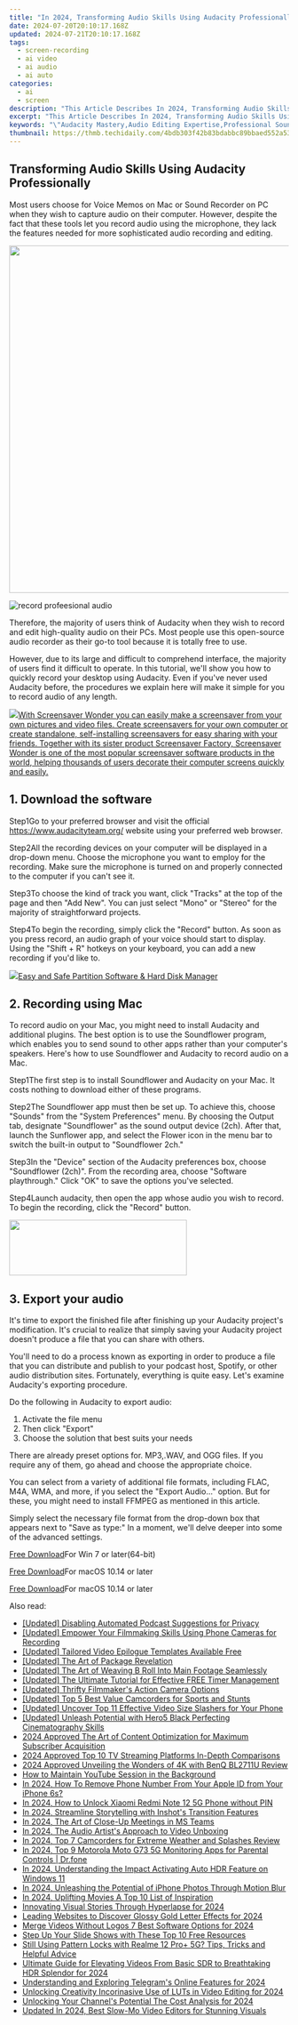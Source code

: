 ```yaml
---
title: "In 2024, Transforming Audio Skills Using Audacity Professionally"
date: 2024-07-20T20:10:17.168Z
updated: 2024-07-21T20:10:17.168Z
tags: 
  - screen-recording
  - ai video
  - ai audio
  - ai auto
categories: 
  - ai
  - screen
description: "This Article Describes In 2024, Transforming Audio Skills Using Audacity Professionally"
excerpt: "This Article Describes In 2024, Transforming Audio Skills Using Audacity Professionally"
keywords: "\"Audacity Mastery,Audio Editing Expertise,Professional Sound Design,Advanced Audio Techniques,High-Quality Audio Pro,Skilled Audacity Use,Industry Audio Professionals\""
thumbnail: https://thmb.techidaily.com/4bdb303f42b83bdabbc89bbaed552a530d980933768bd910a7c15106cfbf73fe.png
---
```


## Transforming Audio Skills Using Audacity Professionally

Most users choose for Voice Memos on Mac or Sound Recorder on PC when they wish to capture audio on their computer. However, despite the fact that these tools let you record audio using the microphone, they lack the features needed for more sophisticated audio recording and editing.

<!-- affiliate ads begin -->
<a href="https://electronicx.pxf.io/c/5597632/1872496/14483" target="_top" id="1872496"><img src="//a.impactradius-go.com/display-ad/14483-1872496" border="0" alt="" width="750" height="625"/></a><img height="0" width="0" src="https://imp.pxf.io/i/5597632/1872496/14483" style="position:absolute;visibility:hidden;" border="0" />
<!-- affiliate ads end -->
![record profeesional audio](https://images.wondershare.com/filmora/article-images/Audacity-add-audio.jpg)

Therefore, the majority of users think of Audacity when they wish to record and edit high-quality audio on their PCs. Most people use this open-source audio recorder as their go-to tool because it is totally free to use.

However, due to its large and difficult to comprehend interface, the majority of users find it difficult to operate. In this tutorial, we'll show you how to quickly record your desktop using Audacity. Even if you've never used Audacity before, the procedures we explain here will make it simple for you to record audio of any length.

<!-- affiliate ads begin -->
<a href="https://secure.2checkout.com/order/checkout.php?PRODS=195080&QTY=1&AFFILIATE=108875&CART=1"><img src="https://www.blumentals.net/scrwonder/images/screensaver-software.png" border="0">With Screensaver Wonder you can easily make a screensaver from your own pictures and video files. Create screensavers for your own computer or create standalone, self-installing screensavers for easy sharing with your friends. Together with its sister product Screensaver Factory, Screensaver Wonder is one of the most popular screensaver software products in the world, helping thousands of users decorate their computer screens quickly and easily.</a>
<!-- affiliate ads end -->
## 1\. Download the software

Step1Go to your preferred browser and visit the official <https://www.audacityteam.org/> website using your preferred web browser.

Step2All the recording devices on your computer will be displayed in a drop-down menu. Choose the microphone you want to employ for the recording. Make sure the microphone is turned on and properly connected to the computer if you can't see it.

Step3To choose the kind of track you want, click "Tracks" at the top of the page and then "Add New". You can just select "Mono" or "Stereo" for the majority of straightforward projects.

Step4To begin the recording, simply click the "Record" button. As soon as you press record, an audio graph of your voice should start to display. Using the "Shift + R" hotkeys on your keyboard, you can add a new recording if you'd like to.

<!-- affiliate ads begin -->
<a href="https://secure.2checkout.com/order/checkout.php?PRODS=22741618&QTY=1&AFFILIATE=108875&CART=1"><img src="https://www.diskpart.com/resource/images/index/dp-index-img-banner-people@2x.png" border="0">Easy and Safe Partition Software & Hard Disk Manager</a>
<!-- affiliate ads end -->
## 2\. Recording using Mac

To record audio on your Mac, you might need to install Audacity and additional plugins. The best option is to use the Soundflower program, which enables you to send sound to other apps rather than your computer's speakers. Here's how to use Soundflower and Audacity to record audio on a Mac.

Step1The first step is to install Soundflower and Audacity on your Mac. It costs nothing to download either of these programs.

Step2The Soundflower app must then be set up. To achieve this, choose "Sounds" from the "System Preferences" menu. By choosing the Output tab, designate "Soundflower" as the sound output device (2ch). After that, launch the Sunflower app, and select the Flower icon in the menu bar to switch the built-in output to "Soundflower 2ch."

Step3In the "Device" section of the Audacity preferences box, choose "Soundflower (2ch)". From the recording area, choose "Software playthrough." Click "OK" to save the options you've selected.

Step4Launch audacity, then open the app whose audio you wish to record. To begin the recording, click the "Record" button.

<!-- affiliate ads begin -->
<a href="https://proteahair.pxf.io/c/5597632/1983634/23621" target="_top" id="1983634"><img src="//a.impactradius-go.com/display-ad/23621-1983634" border="0" alt="" width="320" height="100"/></a><img height="0" width="0" src="https://imp.pxf.io/i/5597632/1983634/23621" style="position:absolute;visibility:hidden;" border="0" />
<!-- affiliate ads end -->
## 3\. Export your audio

It's time to export the finished file after finishing up your Audacity project's modification. It's crucial to realize that simply saving your Audacity project doesn't produce a file that you can share with others.

You'll need to do a process known as exporting in order to produce a file that you can distribute and publish to your podcast host, Spotify, or other audio distribution sites. Fortunately, everything is quite easy. Let's examine Audacity's exporting procedure.

Do the following in Audacity to export audio:

1. Activate the file menu
2. Then click "Export"
3. Choose the solution that best suits your needs

There are already preset options for. MP3,.WAV, and OGG files. If you require any of them, go ahead and choose the appropriate choice.

You can select from a variety of additional file formats, including FLAC, M4A, WMA, and more, if you select the "Export Audio..." option. But for these, you might need to install FFMPEG as mentioned in this article.

Simply select the necessary file format from the drop-down box that appears next to "Save as type:" In a moment, we'll delve deeper into some of the advanced settings.

[Free Download](https://tools.techidaily.com/wondershare/filmora/download/)For Win 7 or later(64-bit)

[Free Download](https://tools.techidaily.com/wondershare/filmora/download/)For macOS 10.14 or later

[Free Download](https://tools.techidaily.com/wondershare/filmora/download/)For macOS 10.14 or later

<ins class="adsbygoogle"
     style="display:block"
     data-ad-format="autorelaxed"
     data-ad-client="ca-pub-7571918770474297"
     data-ad-slot="1223367746"></ins>

<ins class="adsbygoogle"
     style="display:block"
     data-ad-format="autorelaxed"
     data-ad-client="ca-pub-7571918770474297"
     data-ad-slot="1223367746"></ins>



<ins class="adsbygoogle"
     style="display:block"
     data-ad-client="ca-pub-7571918770474297"
     data-ad-slot="8358498916"
     data-ad-format="auto"
     data-full-width-responsive="true"></ins>




<span class="atpl-alsoreadstyle">Also read:</span>
<div><ul>
<li><a href="https://fox-blue.techidaily.com/updated-disabling-automated-podcast-suggestions-for-privacy/"><u>[Updated] Disabling Automated Podcast Suggestions for Privacy</u></a></li>
<li><a href="https://desktop-recording.techidaily.com/updated-empower-your-filmmaking-skills-using-phone-cameras-for-recording/"><u>[Updated] Empower Your Filmmaking Skills  Using Phone Cameras for Recording</u></a></li>
<li><a href="https://some-approaches.techidaily.com/updated-tailored-video-epilogue-templates-available-free/"><u>[Updated] Tailored Video Epilogue Templates Available Free</u></a></li>
<li><a href="https://some-approaches.techidaily.com/updated-the-art-of-package-revelation/"><u>[Updated] The Art of Package Revelation</u></a></li>
<li><a href="https://some-approaches.techidaily.com/updated-the-art-of-weaving-b-roll-into-main-footage-seamlessly/"><u>[Updated] The Art of Weaving B Roll Into Main Footage Seamlessly</u></a></li>
<li><a href="https://some-approaches.techidaily.com/updated-the-ultimate-tutorial-for-effective-free-timer-management/"><u>[Updated] The Ultimate Tutorial for Effective FREE Timer Management</u></a></li>
<li><a href="https://some-approaches.techidaily.com/updated-thrifty-filmmakers-action-camera-options/"><u>[Updated] Thrifty Filmmaker's Action Camera Options</u></a></li>
<li><a href="https://some-approaches.techidaily.com/updated-top-5-best-value-camcorders-for-sports-and-stunts/"><u>[Updated] Top 5 Best Value Camcorders for Sports and Stunts</u></a></li>
<li><a href="https://some-approaches.techidaily.com/updated-uncover-top-11-effective-video-size-slashers-for-your-phone/"><u>[Updated] Uncover Top 11 Effective Video Size Slashers for Your Phone</u></a></li>
<li><a href="https://some-approaches.techidaily.com/updated-unleash-potential-with-hero5-black-perfecting-cinematography-skills/"><u>[Updated] Unleash Potential with Hero5 Black  Perfecting Cinematography Skills</u></a></li>
<li><a href="https://some-approaches.techidaily.com/2024-approved-the-art-of-content-optimization-for-maximum-subscriber-acquisition/"><u>2024 Approved  The Art of Content Optimization for Maximum Subscriber Acquisition</u></a></li>
<li><a href="https://some-approaches.techidaily.com/2024-approved-top-10-tv-streaming-platforms-in-depth-comparisons/"><u>2024 Approved  Top 10 TV Streaming Platforms  In-Depth Comparisons</u></a></li>
<li><a href="https://some-approaches.techidaily.com/2024-approved-unveiling-the-wonders-of-4k-with-benq-bl2711u-review/"><u>2024 Approved  Unveiling the Wonders of 4K with BenQ BL2711U Review</u></a></li>
<li><a href="https://youtube-clips.techidaily.com/how-to-maintain-youtube-session-in-the-background/"><u>How to Maintain YouTube Session in the Background</u></a></li>
<li><a href="https://apple-account.techidaily.com/in-2024-how-to-remove-phone-number-from-your-apple-id-from-your-iphone-6s-by-drfone-ios/"><u>In 2024, How To Remove Phone Number From Your Apple ID from Your iPhone 6s?</u></a></li>
<li><a href="https://unlock-android.techidaily.com/in-2024-how-to-unlock-xiaomi-redmi-note-12-5g-phone-without-pin-by-drfone-android/"><u>In 2024, How to Unlock Xiaomi Redmi Note 12 5G Phone without PIN</u></a></li>
<li><a href="https://some-approaches.techidaily.com/in-2024-streamline-storytelling-with-inshots-transition-features/"><u>In 2024, Streamline Storytelling with Inshot's Transition Features</u></a></li>
<li><a href="https://some-approaches.techidaily.com/in-2024-the-art-of-close-up-meetings-in-ms-teams/"><u>In 2024, The Art of Close-Up Meetings in MS Teams</u></a></li>
<li><a href="https://some-approaches.techidaily.com/in-2024-the-audio-artists-approach-to-video-unboxing/"><u>In 2024, The Audio Artist's Approach to Video Unboxing</u></a></li>
<li><a href="https://some-approaches.techidaily.com/in-2024-top-7-camcorders-for-extreme-weather-and-splashes-review/"><u>In 2024, Top 7 Camcorders for Extreme Weather and Splashes Review</u></a></li>
<li><a href="https://android-location-track.techidaily.com/in-2024-top-9-motorola-moto-g73-5g-monitoring-apps-for-parental-controls-drfone-by-drfone-virtual-android/"><u>In 2024, Top 9 Motorola Moto G73 5G Monitoring Apps for Parental Controls | Dr.fone</u></a></li>
<li><a href="https://some-approaches.techidaily.com/in-2024-understanding-the-impact-activating-auto-hdr-feature-on-windows-11/"><u>In 2024, Understanding the Impact  Activating Auto HDR Feature on Windows 11</u></a></li>
<li><a href="https://some-approaches.techidaily.com/in-2024-unleashing-the-potential-of-iphone-photos-through-motion-blur/"><u>In 2024, Unleashing the Potential of iPhone Photos Through Motion Blur</u></a></li>
<li><a href="https://some-approaches.techidaily.com/in-2024-uplifting-movies-a-top-10-list-of-inspiration/"><u>In 2024, Uplifting Movies  A Top 10 List of Inspiration</u></a></li>
<li><a href="https://some-techniques.techidaily.com/innovating-visual-stories-through-hyperlapse-for-2024/"><u>Innovating Visual Stories Through Hyperlapse for 2024</u></a></li>
<li><a href="https://some-approaches.techidaily.com/leading-websites-to-discover-glossy-gold-letter-effects-for-2024/"><u>Leading Websites to Discover Glossy Gold Letter Effects for 2024</u></a></li>
<li><a href="https://video-content-creator.techidaily.com/merge-videos-without-logos-7-best-software-options-for-2024/"><u>Merge Videos Without Logos 7 Best Software Options for 2024</u></a></li>
<li><a href="https://fox-glue.techidaily.com/step-up-your-slide-shows-with-these-top-10-free-resources/"><u>Step Up Your Slide Shows with These Top 10 Free Resources</u></a></li>
<li><a href="https://easy-unlock-android.techidaily.com/still-using-pattern-locks-with-realme-12-proplus-5g-tips-tricks-and-helpful-advice-by-drfone-android/"><u>Still Using Pattern Locks with Realme 12 Pro+ 5G? Tips, Tricks and Helpful Advice</u></a></li>
<li><a href="https://some-approaches.techidaily.com/ultimate-guide-for-elevating-videos-from-basic-sdr-to-breathtaking-hdr-splendor-for-2024/"><u>Ultimate Guide for Elevating Videos  From Basic SDR to Breathtaking HDR Splendor for 2024</u></a></li>
<li><a href="https://some-approaches.techidaily.com/understanding-and-exploring-telegrams-online-features-for-2024/"><u>Understanding and Exploring Telegram's Online Features for 2024</u></a></li>
<li><a href="https://some-approaches.techidaily.com/unlocking-creativity-incorinasive-use-of-luts-in-video-editing-for-2024/"><u>Unlocking Creativity  Incorinasive Use of LUTs in Video Editing for 2024</u></a></li>
<li><a href="https://some-approaches.techidaily.com/unlocking-your-channels-potential-the-cost-analysis-for-2024/"><u>Unlocking Your Channel's Potential  The Cost Analysis for 2024</u></a></li>
<li><a href="https://smart-video-creator.techidaily.com/updated-in-2024-best-slow-mo-video-editors-for-stunning-visuals/"><u>Updated In 2024, Best Slow-Mo Video Editors for Stunning Visuals</u></a></li>
</ul></div>
